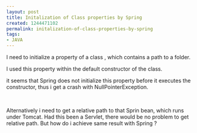 ```yaml
---
layout: post
title: Initalization of Class properties by Spring
created: 1244471102
permalink: initalization-of-class-properties-by-spring
tags:
- JAVA
---
```

<p>I need to initialize a property of a class , which contains a path to a folder.</p>
<p>I used this property within the default constructor of the class.</p>
<p>it seems that Spring does not initialize this property before it executes the constructor, thus i get a crash with NullPointerException.</p>
<p>&nbsp;</p>
<p>Alternatively i need to get a relative path to that Sprin bean, which runs under Tomcat. Had this been a Servlet, there would be no problem to get relative path. But how do i achieve same result with Spring ?</p>
<p>&nbsp;</p>
